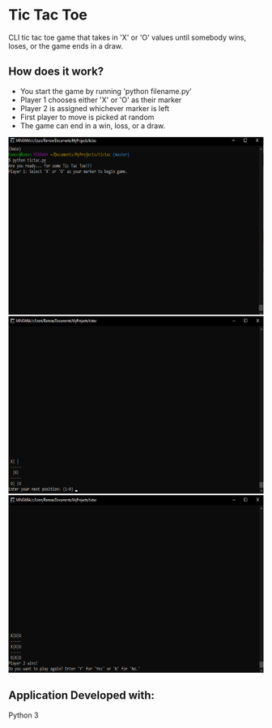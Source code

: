 # Tic Tac Toe
CLI tic tac toe game that takes in 'X' or 'O' values until somebody wins, loses, or the game ends in a draw.

## How does it work?
* You start the game by running 'python filename.py'
* Player 1 chooses either 'X' or 'O' as their marker
* Player 2 is assigned whichever marker is left
* First player to move is picked at random
* The game can end in a win, loss, or a draw.

<img src="/assets/start.png" width="620" height="350">

<img src="/assets/middle.png" width="620" height="350">

<img src="/assets/end.png" width="620" height="350">

## Application Developed with:
Python 3